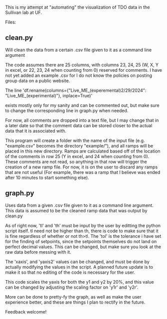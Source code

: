 This is my attempt at "automating" the visualization of TDO data
in the Sullivan lab at UF.

Files:

## clean.py

Will clean the data from a certain .csv file given to it as a
command line argument

The code assumes there are 25 columns, with columns 23, 24, 25 
(W, X, Y in excel, or 22, 23, 24 when counting from 0) reserved
for comments. I have not yet added an example .csv for I do not
know the policies on posting group data on a public website.

The line
'df.rename(columns={"Live_ME_(experemental)2/29/2024": "Live_ME_(experimental)"}, inplace=True)'

exists mostly only for my sanity and can be commented out, but
make sure to change the corresponding line in graph.py when
needed.

For now, all comments are dropped into a text file, but I 
may change that in a later date so that the comment data can 
be stored closer to the actual data that it is associated with.

This program will create a folder with the name of the input
file (e.g. "example.csv" becomes the directory "example/"), and
all ramps will be placed in this new directory. Ramps are
calculated based off of the location of the comments in row 25
(Y in excel, and 24 when counting from 0). These comments are
not read, so anything in that row will trigger the creation of a
new ramp file. For now, it is on the user to discard any ramps
that are not useful (For example, there was a ramp that I 
believe was ended after 10 minutes to start something else).

## graph.py

Uses data from a given .csv file given to it as a command line
argument. This data is assumed to be the cleaned ramp data that
was output by clean.py

As of right now, 'tl' and 'th' must be input by the user by
editting the python script itself. tl need not be higher than
th, there is code to make sure that it is fine regardless of
whether or not th>tl. The 'tol' is the tolerance i have set for
the finding of setpoints, since the setpoints themselves do not
land on perfect decimal values. This can be changed, but make
sure you look at the raw data before messing with it.

The 'xaxis', and 'yaxis2' values can be changed, and must be
done by actually modifying the values in the script. A planned
future update is to make it so that no editing of the code is
necessary for the user.

This code scales the yaxis for both the y1 and y2 by 20%, and
this value can be changed by adjusting the scaling factor on
'y1r' and 'y2r'.

More can be done to pretty-fy the graph, as well as make the
user experience better, and these are things I plan to rectify
in the future.

Feedback welcome!
